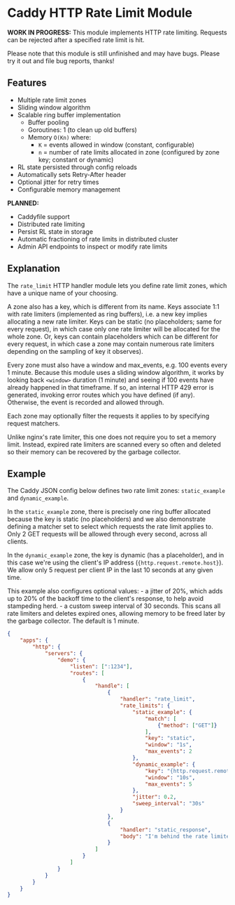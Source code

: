 Caddy HTTP Rate Limit Module
============================

**WORK IN PROGRESS:** This module implements HTTP rate limiting. Requests can be rejected after a specified rate limit is hit.

Please note that this module is still unfinished and may have bugs. Please try it out and file bug reports, thanks!


## Features

- Multiple rate limit zones
- Sliding window algorithm
- Scalable ring buffer implementation
	- Buffer pooling
	- Goroutines: 1 (to clean up old buffers)
	- Memory `O(Kn)` where:
		- `K` = events allowed in window (constant, configurable)
		- `n` = number of rate limits allocated in zone (configured by zone key; constant or dynamic)
- RL state persisted through config reloads
- Automatically sets Retry-After header
- Optional jitter for retry times
- Configurable memory management


**PLANNED:**

- Caddyfile support
- Distributed rate limiting
- Persist RL state in storage
- Automatic fractioning of rate limits in distributed cluster
- Admin API endpoints to inspect or modify rate limits


## Explanation

The `rate_limit` HTTP handler module lets you define rate limit zones, which have a unique name of your choosing.

A zone also has a key, which is different from its name. Keys associate 1:1 with rate limiters (implemented as ring buffers), i.e. a new key implies allocating a new rate limiter. Keys can be static (no placeholders; same for every request), in which case only one rate limiter will be allocated for the whole zone. Or, keys can contain placeholders which can be different for every request, in which case a zone may contain numerous rate limiters depending on the sampling of key it observes).

Every zone must also have a window and max_events, e.g. 100 events every 1 minute. Because this module uses a sliding window algorithm, it works by looking back `<window>` duration (1 minute) and seeing if 100 events have already happened in that timeframe. If so, an internal HTTP 429 error is generated, invoking error routes which you have defined (if any). Otherwise, the event is recorded and allowed through.

Each zone may optionally filter the requests it applies to by specifying request matchers.

Unlike nginx's rate limiter, this one does not require you to set a memory limit. Instead, expired rate limiters are scanned every so often and deleted so their memory can be recovered by the garbage collector.


## Example

The Caddy JSON config below defines two rate limit zones: `static_example` and `dynamic_example`.

In the `static_example` zone, there is precisely one ring buffer allocated because the key is static (no placeholders) and we also demonstrate defining a matcher set to select which requests the rate limit applies to. Only 2 GET requests will be allowed through every second, across all clients.

In the `dynamic_example` zone, the key is dynamic (has a placeholder), and in this case we're using the client's IP address (`{http.request.remote.host}`). We allow only 5 request per client IP in the last 10 seconds at any given time.

This example also configures optional values:
	- a jitter of 20%, which adds up to 20% of the backoff time to the client's response, to help avoid stampeding herd.
	- a custom sweep interval of 30 seconds. This scans all rate limiters and deletes expired ones, allowing memory to be freed later by the garbage collector. The default is 1 minute.


```json
{
	"apps": {
		"http": {
			"servers": {
				"demo": {
					"listen": [":1234"],
					"routes": [
						{
							"handle": [
								{
									"handler": "rate_limit",
									"rate_limits": {
										"static_example": {
											"match": [
												{"method": ["GET"]}
											],
											"key": "static",
											"window": "1s",
											"max_events": 2
										},
										"dynamic_example": {
											"key": "{http.request.remote.host}",
											"window": "10s",
											"max_events": 5
										},
										"jitter": 0.2,
										"sweep_interval": "30s"
									}
								},
								{
									"handler": "static_response",
									"body": "I'm behind the rate limiter!"
								}
							]
						}
					]
				}
			}
		}
	}
}
```
